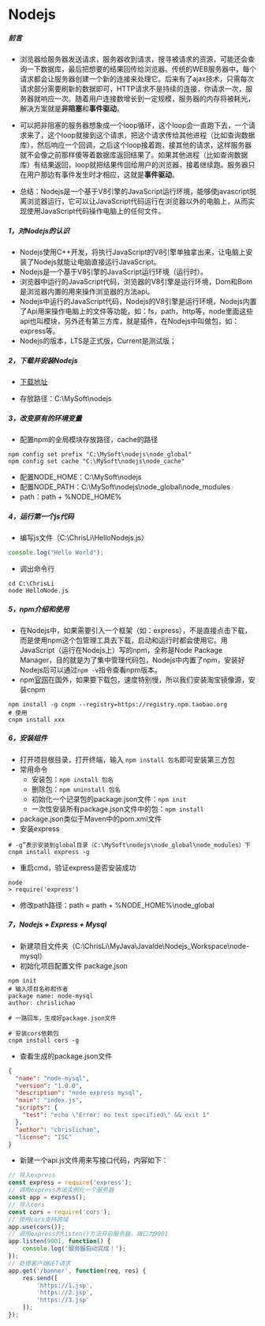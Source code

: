 # Nodejs
##### 前言
- 浏览器给服务器发送请求，服务器收到请求，搜寻被请求的资源，可能还会查询一下数据库，最后把想要的结果回传给浏览器。传统的WEB服务器中，每个请求都会让服务器创建一个新的连接来处理它。后来有了ajax技术，只需每次请求部分需要刷新的数据即可，HTTP请求不是持续的连接，你请求一次，服务器就响应一次。随着用户连接数增长到一定规模，服务器的内存将被耗光，解决方案就是**非阻塞**和**事件驱动**。
- 可以把非阻塞的服务器想象成一个loop循环，这个loop会一直跑下去，一个请求来了，这个loop就接到这个请求，把这个请求传给其他进程（比如查询数据库），然后响应一个回调，之后这个loop接着跑，接其他的请求，这样服务器就不会像之前那样傻等着数据库返回结果了。如果其他进程（比如查询数据库）有结果返回，loop就把结果传回给用户的浏览器，接着继续跑。服务器只在用户那边有事件发生时才相应，这就是**事件驱动**。

- 总结：Nodejs是一个基于V8引擎的JavaScript运行环境，能够使javascript脱离浏览器运行，它可以让JavaScript代码运行在浏览器以外的电脑上，从而实现使用JavaScript代码操作电脑上的任何文件。

##### 1，对Nodejs的认识
- Nodejs使用C++开发，将执行JavaScript的V8引擎单独拿出来，让电脑上安装了Nodejs就能让电脑直接运行JavaScript。
- Nodejs是一个基于V8引擎的JavaScript运行环境（运行时）。
- 浏览器中运行的JavaScript代码，浏览器的V8引擎是运行环境，Dom和Bom是浏览器内置的用来操作浏览器的方法api。
- Nodejs中运行的JavaScript代码，Nodejs的V8引擎是运行环境，Nodejs内置了Api用来操作电脑上的文件等功能，如：fs，path，http等，node里面这些api也叫模块，另外还有第三方库，就是插件，在Nodejs中叫做包，如：express等。
- Nodejs的版本，LTS是正式版，Current是测试版；

##### 2，下载并安装Nodejs

- [下载地址](http://nodejs.cn/download/)

- 存放路径：C:\MySoft\nodejs

##### 3，改变原有的环境变量

- 配置npm的全局模块存放路径，cache的路径
```shell
npm config set prefix "C:\MySoft\nodejs\node_global"
npm config set cache "C:\MySoft\nodejs\node_cache"
```

- 配置NODE_HOME：C:\MySoft\nodejs
- 配置NODE_PATH：C:\MySoft\nodejs\node_global\node_modules
- path：path + %NODE_HOME%

##### 4，运行第一个js代码
- 编写js文件（C:\ChrisLi\HelloNodejs.js）
```js
console.log("Hello World");
```
- 调出命令行
```shell
cd C:\ChrisLi
node HelloNode.js
```

##### 5，npm介绍和使用
- 在Nodejs中，如果需要引入一个框架（如：express），不是直接点击下载，而是使用npm这个包管理工具去下载，启动和运行时都会使用它。用JavaScript（运行在Nodejs上）写的npm，全称是Node Package Manager，目的就是为了集中管理代码包，Nodejs中内置了npm，安装好Nodejs后可以通过`npm -v`指令查看npm版本。
- npm[官网](https://npmjs.com)在国外，如果要下载包，速度特别慢，所以我们安装淘宝镜像源，安装cnpm
```shell
npm install -g cnpm --registry=https://registry.npm.taobao.org
# 使用
cnpm install xxx
```
##### 6，安装组件
- 打开项目根目录，打开终端，输入 `npm install 包名`即可安装第三方包
- 常用命令
  - 安装包：`npm install 包名`
  - 删除包：`npm uninstall 包名`
  - 初始化一个记录包的package.json文件：`npm init`
  - 一次性安装所有package.json文件中的包：`npm install`
- package.json类似于Maven中的pom.xml文件
- 安装express
```shell
# -g”表示安装到global目录（C:\MySoft\nodejs\node_global\node_modules）下
cnpm install express -g
```
- 重启cmd，验证express是否安装成功
```shell
node
> require('express')
```
- 修改path路径：path = path + %NODE_HOME%\node_global
##### 7，Nodejs + Express + Mysql
- 新建项目文件夹（C:\ChrisLi\MyJava\JavaIde\Nodejs_Workspace\node-mysql）
- 初始化项目配置文件 package.json
```shell
npm init
# 输入项目名称和作者
package name: node-mysql
author: chrislichao

# 一路回车，生成好package.json文件

# 安装cors依赖包
cnpm install cors -g
```
- 查看生成的package.json文件
```json
{
  "name": "node-mysql",
  "version": "1.0.0",
  "description": "node express mysql",
  "main": "index.js",
  "scripts": {
    "test": "echo \"Error: no test specified\" && exit 1"
  },
  "author": "chrislichao",
  "license": "ISC"
}
```
- 新建一个api.js文件用来写接口代码，内容如下：
```js
// 导入express
const express = require('express');
// 调用express方法实例化一个服务器
const app = express();
// 导入cors
const cors = require('cors');
// 使用cors支持跨域
app.use(cors());
// 调用express的listen()方法开启服务器，端口为9001
app.listen(9001, function() {
	console.log('服务器启动完成！');
});
// 处理客户端GET请求
app.get('/banner', function(req, res) {
	res.send([
		'https://1.jsp',
		'https://2.jsp',
		'https://3.jsp'
	]);
});
```